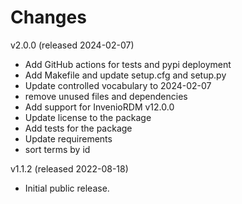 # Changes

v2.0.0 (released 2024-02-07)

- Add GitHub actions for tests and pypi deployment
- Add Makefile and update setup.cfg and setup.py
- Update controlled vocabulary to 2024-02-07
- remove unused files and dependencies
- Add support for InvenioRDM v12.0.0
- Update license to the package
- Add tests for the package
- Update requirements
- sort terms by id

v1.1.2 (released 2022-08-18)

- Initial public release.
